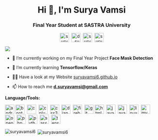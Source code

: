 <h1 align="center">Hi 👋, I'm Surya Vamsi</h1>
<h3 align="center">Final Year Student at SASTRA University</h3>
<p align="center">
<a href="https://dev.to/suryavamsi6" target="blank"><img align="center" src="https://cdn.jsdelivr.net/npm/simple-icons@3.0.1/icons/dev-dot-to.svg" alt="suryavamsi6" height="30" width="30" /></a>&nbsp;
<a href="https://twitter.com/d_suryavamsi" target="blank"><img align="center" src="https://cdn.jsdelivr.net/npm/simple-icons@3.0.1/icons/twitter.svg" alt="d_suryavamsi" height="30" width="30" /></a>&nbsp;
<a href="https://linkedin.com/in/surya-vamsi-d-78bb58111" target="blank"><img align="center" src="https://cdn.jsdelivr.net/npm/simple-icons@3.0.1/icons/linkedin.svg" alt="surya-vamsi-d-78bb58111" height="30" width="30" /></a>&nbsp;
<a href="https://www.reddit.com/user/suryavamsi06" targe="blank"><img align="center" src='https://cdn.jsdelivr.net/npm/simple-icons@3.0.1/icons/reddit.svg' alt='suryavamsi06' height='30' width="30"></a>
</p>
<img align="center" src="https://komarev.com/ghpvc/?username=your-github-suryavamsi6&style=flat-square&color=ff69b4"/>

- 🔭 I’m currently working on my Final Year Project **Face Mask Detection**

- 🌱 I’m currently learning **Tensorflow/Keras**

- 👨‍💻 Have a look at my Website [suryavamsi6.github.io](https://suryavamsi6.github.io/)

- 📫 How to reach me **d.suryavamsi@gmail.com**

**Language/Tools:**
<!-- BLOG-POST-LIST:START -->
<!-- BLOG-POST-LIST:END -->

<p align="left"><img src="https://devicons.github.io/devicon/devicon.git/icons/android/android-original-wordmark.svg" alt="android" height="30" width="30"/> <img src="https://devicons.github.io/devicon/devicon.git/icons/bootstrap/bootstrap-plain.svg" alt="bootstrap"  height="30" width="30"/>&nbsp; <img src="https://devicons.github.io/devicon/devicon.git/icons/c/c-original.svg" alt="c"  height="30" width="30"/> &nbsp;<img src="https://devicons.github.io/devicon/devicon.git/icons/cplusplus/cplusplus-original.svg" alt="cplusplus"  height="30" width="30"/>&nbsp; <img src="https://devicons.github.io/devicon/devicon.git/icons/css3/css3-original-wordmark.svg" alt="css3"  height="30" width="30"/>&nbsp; <img src="https://devicons.github.io/devicon/devicon.git/icons/django/django-original.svg" alt="django"  height="30" width="30"/>&nbsp; <img src="https://www.vectorlogo.zone/logos/firebase/firebase-icon.svg" alt="firebase"  height="30" width="30"/>&nbsp; <img src="https://www.vectorlogo.zone/logos/git-scm/git-scm-icon.svg" alt="git"  height="30" width="30"/> <img src="https://devicons.github.io/devicon/devicon.git/icons/html5/html5-original-wordmark.svg" alt="html5"  height="30" width="30"/> &nbsp;<img src="https://devicons.github.io/devicon/devicon.git/icons/java/java-original-wordmark.svg" alt="java"  height="30" width="30"/> &nbsp;<img src="https://devicons.github.io/devicon/devicon.git/icons/javascript/javascript-original.svg" alt="javascript"  height="30" width="30"/>&nbsp; <img src="https://devicons.github.io/devicon/devicon.git/icons/linux/linux-original.svg" alt="linux"  height="30" width="30"/>&nbsp; <img src="https://devicons.github.io/devicon/devicon.git/icons/mysql/mysql-original-wordmark.svg" alt="mysql" height="30" width="30"/> &nbsp;<img src="https://www.vectorlogo.zone/logos/opencv/opencv-icon.svg" alt="opencv"  height="30" width="30"/>&nbsp; <img src="https://devicons.github.io/devicon/devicon.git/icons/php/php-original.svg" alt="php" height="30" width="30"/>&nbsp; <img src="https://devicons.github.io/devicon/devicon.git/icons/python/python-original.svg" alt="python"  height="30" width="30"/>&nbsp; <img src="https://devicons.github.io/devicon/devicon.git/icons/sass/sass-original.svg" alt="sass"  height="30" width="30"/> &nbsp;<img src="https://www.vectorlogo.zone/logos/tensorflow/tensorflow-icon.svg" alt="tensorflow"  height="30" width="30"/></p><p><img align="left" src="https://github-readme-stats.vercel.app/api/top-langs/?username=suryavamsi6&theme=dracula" alt="suryavamsi6" /></p>

<p>&nbsp;<img align="center" src="https://github-readme-stats.vercel.app/api?username=suryavamsi6&show_icons=true&theme=dracula" alt="suryavamsi6" /></p>


